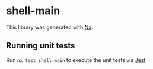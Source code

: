 # shell-main

This library was generated with [Nx](https://nx.dev).

## Running unit tests

Run `nx test shell-main` to execute the unit tests via [Jest](https://jestjs.io).
